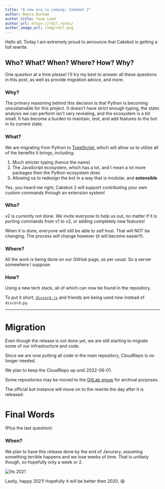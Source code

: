 ```yaml
---
title: "A new era is coming: Cakebot 2"
author: Reece Dunham
author_title: Team Lead
author_url: https://rdil.rocks/
author_image_url: /img/rdil.png
---
```


Hello all,
Today I am extremely proud to announce that Cakebot is getting a full rewrite.

<!--truncate-->

## Who? What? When? Where? How? Why?

One question at a time please! I'll try my best to answer all these questions in this post, as well as provide migration advice, and more.

### Why?

The primary reasoning behind this decision is that Python is becoming unsustainable for this project. It doesn't have strict enough typing,
the static analysis we can perform isn't very revealing, and the ecosystem is a bit small.
It has become a burden to maintain, test, and add features to the bot in its current state.

### What?

We are migrating from Python to [TypeScript](https://typescriptlang.org), which will allow us to utilize all of the benefits it brings, including:

1. Much stricter typing (hence the name)
2. The JavaScript ecosystem, which has a lot, and I mean a lot more packages then the Python ecosystem does
3. Allowing us to redesign the bot in a way that is modular, and **extensible**

Yes, you heard me right, Cakebot 2 will support contributing your own custom commands through an extension system!

### Who?

v2 is currently not done. We invite everyone to help us out, no matter if it is porting commands from v1 to v2, or adding completely new features!

When it is done, everyone will still be able to self host. That will NOT be changing. The process *will* change however (it will become easier!!).

### Where?

All the work is being done on our GitHub page, as per usual. So a server somewhere I suppose.

### How?

Using a new tech stack, all of which can now be found in the repository.

To put it short, [`discord.js`](https://discord.js.org) and friends are being used now instead of `discord.py`.

-----

# Migration

Even though the release is not done yet, we are still starting to migrate some of our infrastructure and code.

Since we are now putting all code in the main repository, CloudRepo is no longer needed.

We plan to keep the CloudRepo up until 2022-06-01.

Some repositories may be moved to the [GitLab group](https://gitlab.com/groups/cakebot/-/archived) for archival purposes.

The official bot instance will move on to the rewrite the day after it is released.

# Final Words

(Plus the last question):

### When?

We plan to have this release done by the end of Janurary, assuming something terrible happens and we lose weeks of time.
That is unlikely though, so hopefully only a week or 2.

![Its 2021](/img/undraw_happy_2021.svg)

Lastly, happy 2021! Hopefully it will be better then 2020. :sleepy:
